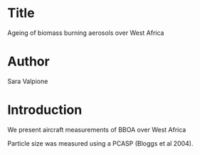 # Title
Ageing of biomass burning aerosols over West Africa

# Author
Sara Valpione

# Introduction
We present aircraft measurements of BBOA over West Africa

Particle size was measured using a PCASP (Bloggs et al 2004).

